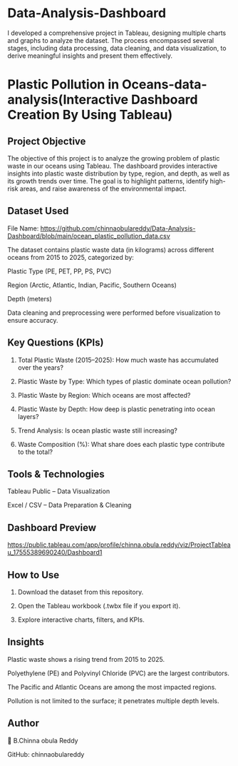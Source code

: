 # Data-Analysis-Dashboard
I developed a comprehensive project in Tableau, designing multiple charts and graphs to analyze the dataset. The process encompassed several stages, including data processing, data cleaning, and data visualization, to derive meaningful insights and present them effectively.

# Plastic Pollution in Oceans-data-analysis(Interactive Dashboard Creation By Using Tableau)

## Project Objective

The objective of this project is to analyze the growing problem of plastic waste in our oceans using Tableau. The dashboard provides interactive insights into plastic waste distribution by type, region, and depth, as well as its growth trends over time. The goal is to highlight patterns, identify high-risk areas, and raise awareness of the environmental impact.

## Dataset Used

File Name: https://github.com/chinnaobulareddy/Data-Analysis-Dashboard/blob/main/ocean_plastic_pollution_data.csv

The dataset contains plastic waste data (in kilograms) across different oceans from 2015 to 2025, categorized by:

Plastic Type (PE, PET, PP, PS, PVC)

Region (Arctic, Atlantic, Indian, Pacific, Southern Oceans)

Depth (meters)


Data cleaning and preprocessing were performed before visualization to ensure accuracy.

## Key Questions (KPIs)

1. Total Plastic Waste (2015–2025): How much waste has accumulated over the years?


2. Plastic Waste by Type: Which types of plastic dominate ocean pollution?


3. Plastic Waste by Region: Which oceans are most affected?


4. Plastic Waste by Depth: How deep is plastic penetrating into ocean layers?


5. Trend Analysis: Is ocean plastic waste still increasing?


6. Waste Composition (%): What share does each plastic type contribute to the total?



## Tools & Technologies

Tableau Public – Data Visualization

Excel / CSV – Data Preparation & Cleaning


## Dashboard Preview
https://public.tableau.com/app/profile/chinna.obula.reddy/viz/ProjectTableau_17555389690240/Dashboard1

 ## How to Use

1. Download the dataset from this repository.


2. Open the Tableau workbook (.twbx file if you export it).


3. Explore interactive charts, filters, and KPIs.



## Insights

Plastic waste shows a rising trend from 2015 to 2025.

Polyethylene (PE) and Polyvinyl Chloride (PVC) are the largest contributors.

The Pacific and Atlantic Oceans are among the most impacted regions.

Pollution is not limited to the surface; it penetrates multiple depth levels.


## Author

👤 B.Chinna obula Reddy

GitHub: chinnaobulareddy
